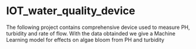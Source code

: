 # IOT_water_quality_device
The following project contains comprehensive device used to measure PH, turbidity and rate of flow. With the data obtainded we give a Machine Learning model for effects on algae bloom from PH and turbidity
